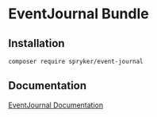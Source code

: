 # EventJournal Bundle

## Installation

```
composer require spryker/event-journal
```

## Documentation

[EventJournal Documentation](https://spryker.github.io/event-journal/index.html)
